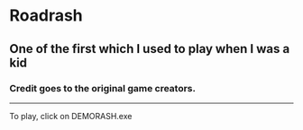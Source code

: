 # Roadrash

One of the first which I used to play when I was a kid
------
### Credit goes to the original game creators. 
------
To play, click on DEMORASH.exe <br>
